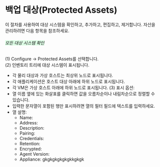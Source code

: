 # 백업 대상(Protected Assets)

이 절차를 사용하여 대상 시스템을 확인하고, 추가하고, 편집하고, 제거합니다.
자산을 관리하려면 다음 항목을 참조하세요.

###### <span style="background-color: #dcffe4;">모든 대상 시스템 확인</span>

(1) Configure → Protected Assets를 선택합니다.<br>
(2) 인벤토리 트리에 대상 시스템이 표시됩니다.
* 각 물리 대상과 가상 호스트는 최상위 노드로 표시됩니다.
* 각 애플리케이션은 호스트 대상 아래에 하위 노드로 표시됩니다.
* 각 VM은 가상 호스트 아래에 하위 노드로 표시됩니다.
(3) 표시 옵션:<br>
* 열 이름 옆에 있는 화살표를 클릭하면 값을 오름차순이나 내림차순으로 정렬할 수 있습니다.
* 입력한 문자열이 포함된 행만 표시하려면 열의 필터 필드에 텍스트를 입력하세요.
* 열 설명:<br>
    * Name: 
    * Address: 
    * Description: 
    * Pairing:
    * Credentials: 
    * Retention: 
    * Encrypted: 
    * Agent Version: 
    * Appliance: gkgkgkgkgkgkkgkgk